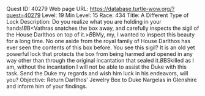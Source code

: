 Quest ID: 40279
Web page URL: https://database.turtle-wow.org/?quest=40279
Level: 19
Min Level: 15
Race: 434
Title: A Different Type of Lock
Description: Do you realize what you are holding in your hands!$B$B<Vathras snatches the box away, and carefully inspects the sigil of the House Darlthos on top of it.>$B$BMy, my, I wanted to inspect this beauty for a long time. No one aside from the royal family of House Darlthos has ever seen the contents of this box before. You see this sigil? It is an old yet powerful lock that protects the box from being harmed and opened in any way other than through the original incantation that sealed it.$B$BSkilled as I am, without the incantation I will not be able to assist the Duke with this task. Send the Duke my regards and wish him luck in his endeavors, will you?
Objective: Return Darlthos' Jewelry Box to Duke Nargelas in Glenshire and inform him of your findings.

